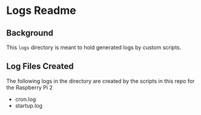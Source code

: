 # Logs Readme

## Background

This `logs` directory is meant to hold generated logs by custom scripts.

## Log Files Created

The following logs in the directory are created by the scripts in this repo for the Raspberry Pi 2
* cron.log
* startup.log

